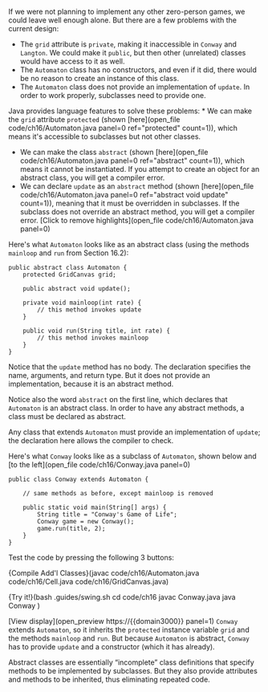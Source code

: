 If we were not planning to implement any other zero-person games, we could leave well enough alone. But there are a few problems with the current design:



* The `grid` attribute is `private`, making it inaccessible in `Conway` and `Langton`. We could make it `public`, but then other (unrelated) classes would have access to it as well.
* The `Automaton` class has no constructors, and even if it did, there would be no reason to create an instance of this class.
* The `Automaton` class does not provide an implementation of `update`. In order to work properly, subclasses need to provide one.




Java provides language features to solve these problems: * We can make the `grid` attribute `protected` (shown [here](open_file code/ch16/Automaton.java panel=0 ref="protected" count=1)), which means it's accessible to subclasses but not other classes.
* We can make the class `abstract` (shown [here](open_file code/ch16/Automaton.java panel=0 ref="abstract" count=1)), which means it cannot be instantiated. If you attempt to create an object for an abstract class, you will get a compiler error.
* We can declare `update` as an `abstract` method (shown [here](open_file code/ch16/Automaton.java panel=0 ref="abstract void update" count=1)), meaning that it must be overridden in subclasses. If the subclass does not override an abstract method, you will get a compiler error.
[Click to remove highlights](open_file code/ch16/Automaton.java panel=0)



Here's what `Automaton` looks like as an abstract class (using the methods `mainloop` and `run` from Section 16.2):

```code
public abstract class Automaton {
    protected GridCanvas grid;

    public abstract void update();

    private void mainloop(int rate) {
        // this method invokes update
    }

    public void run(String title, int rate) {
        // this method invokes mainloop
    }
}
```

Notice that the `update` method has no body. The declaration specifies the name, arguments, and return type. But it does not provide an implementation, because it is an abstract method.

Notice also the word `abstract` on the first line, which declares that `Automaton` is an abstract class. In order to have any abstract methods, a class must be declared as abstract.

Any class that extends `Automaton` must provide an implementation of `update`; the declaration here allows the compiler to check.

Here's what `Conway` looks like as a subclass of `Automaton`, shown below and [to the left](open_file code/ch16/Conway.java panel=0)


```code
public class Conway extends Automaton {

    // same methods as before, except mainloop is removed

    public static void main(String[] args) {
        String title = "Conway's Game of Life";
        Conway game = new Conway();
        game.run(title, 2);
    }
}
```

Test the code by pressing the following 3 buttons: 

{Compile Add'l Classes}(javac code/ch16/Automaton.java code/ch16/Cell.java code/ch16/GridCanvas.java)

{Try it!}(bash .guides/swing.sh cd code/ch16 javac Conway.java java Conway )

[View display](open_preview https://{{domain3000}} panel=1)
 `Conway` extends `Automaton`, so it inherits the `protected` instance variable `grid` and the methods `mainloop` and `run`. But because `Automaton` is abstract, `Conway` has to provide `update` and a constructor (which it has already).

Abstract classes are essentially “incomplete” class definitions that specify methods to be implemented by subclasses. But they also provide attributes and methods to be inherited, thus eliminating repeated code.